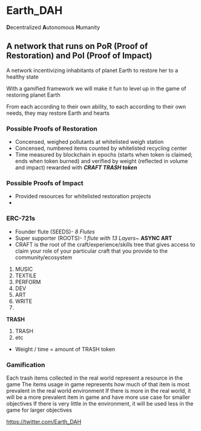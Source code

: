 # Earth_DAH
**D**ecentralized **A**utonomous **H**umanity
## A network that runs on **P**o**R** (**P**roof of **R**estoration) and **P**o**I** (**P**roof of **I**mpact)

A network incentivizing inhabitants of planet Earth to restore her to a healthy state

With a gamified framework we will make it fun to level up in the game of restoring planet Earth

From each according to their own ability, to each according to their own needs, they may restore Earth and hearts

### Possible **P**roofs of **R**estoration
* Concensed, weighed pollutants at whitelisted weigh station
* Concensed, numbered items counted by whitelisted recycling center
* Time measured by blockchain in epochs (starts when token is claimed; ends when token burned) and verified by weight (reflected in volume and impact) rewarded with ***CRAFT TRASH token***
 
### Possible **P**roofs of **I**mpact
* Provided resources for whitelisted restoration projects
* 

### ERC-721s

- Founder flute (SEEDS)- *8 Flutes*
- Super supporter (ROOTS)- *1 flute with 13 Layers~* **ASYNC ART**
- CRAFT is the root of the craft/experience/skills tree that gives access to claim your role of your particular craft that you provide to the community/ecosystem
 1. MUSIC
 2. TEXTILE
 3. PERFORM
 4. DEV
 5. ART
 6. WRITE
 7. 

**TRASH**
 1. TRASH
 2. etc
- Weight / time = amount of TRASH token

### Gamification

Each trash items collected in the real world represent a resource in the game 
The items usage in game represents how much of that item is most prevalent in the real world environment
If there is more in the real world, it will be a more prevalent item in game and have more use case for smaller objectives
If there is very little in the environment, it will be used less in the game for larger objectives


https://twitter.com/Earth_DAH
